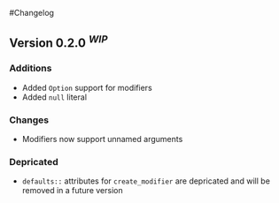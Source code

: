 #Changelog

## Version 0.2.0 <sup><i>WIP</i></sup>
### Additions
* Added `Option` support for modifiers
* Added `null` literal

### Changes
* Modifiers now support unnamed arguments

### Depricated
* `defaults::` attributes for `create_modifier` are depricated and will be removed in a future version

